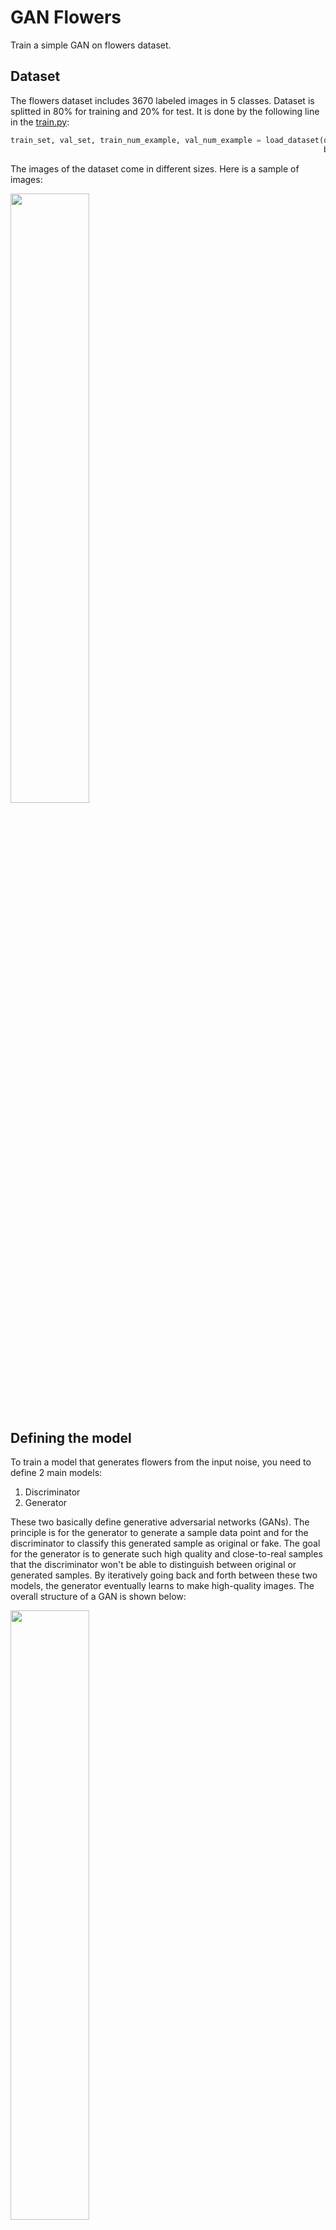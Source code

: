 # GAN Flowers
Train a simple GAN on flowers dataset.

## Dataset 
The flowers dataset includes 3670 labeled images in 5 classes. Dataset is splitted in 80% for training and 20% for test. It is done by the following line in the [train.py](train.py):

```python
train_set, val_set, train_num_example, val_num_example = load_dataset(dataset_path, img_size,
                                                                      batch_size, val_split_size)
```


The images of the dataset come in different sizes. Here is a sample of images:

<img src="https://github.com/Mahsa1994/GAN_Flowers/blob/main/sample1.png" width="50%">


## Defining the model
To train a model that generates flowers from the input noise, you need to define 2 main models: 
1) Discriminator
2) Generator

These two basically define generative adversarial networks (GANs). The principle is for the generator to generate a sample data point and for the discriminator to classify this generated sample as original or fake. The goal for the generator is to generate such high quality and close-to-real samples that the discriminator won't be able to distinguish between original or generated samples. By iteratively going back and forth between these two models, the generator eventually learns to make high-quality images.
The overall structure of a GAN is shown below: 

<img src="https://github.com/Mahsa1994/GAN_Flowers/blob/main/structure.jpeg" width="50%">

From the files [discriminator.py](models/discriminator.py) and [generator.py](models/generator.py), following are the definitions of the models:
```python
def discriminator_model(input_channel, input_size):
    model = tf.keras.models.Sequential()
    model.add(layers.InputLayer((input_channel, input_size, input_size)))
    model.add(layers.Dropout(0.5))
    model.add(layers.Conv2D(filters=64, kernel_size=5, strides=2, padding='same'))
    model.add(layers.LeakyReLU(alpha=0.2))
    model.add(layers.Conv2D(filters=2 * 64, kernel_size=5, strides=2, padding='same'))
    model.add(layers.BatchNormalization())
    model.add(layers.LeakyReLU(alpha=0.2))
    model.add(layers.Conv2D(filters=4 * 64, kernel_size=5, strides=2, padding='same'))
    model.add(layers.BatchNormalization())
    model.add(layers.LeakyReLU(alpha=0.2))
    model.add(layers.Conv2D(filters=8 * 64, kernel_size=5, strides=2, padding='same'))
    model.add(layers.BatchNormalization())
    model.add(layers.LeakyReLU(alpha=0.2))
    model.add(layers.Conv2D(filters=1, kernel_size=4, strides=2, padding='same'))
    model.add(layers.Dense(1, activation='sigmoid'))
    return model
    
def generator_model(input_size, output_size):
    model = tf.keras.models.Sequential()
    model.add(layers.Dense(4 * 4 * 512, input_dim=input_size))
    model.add(layers.Reshape(target_shape=(4, 4, 512)))
    model.add(layers.Conv2DTranspose(filters=256, kernel_size=5, strides=2, padding='same'))
    model.add(layers.BatchNormalization())
    model.add(layers.ReLU())
    model.add(layers.Conv2DTranspose(filters=128, kernel_size=5, strides=2, padding='same'))
    model.add(layers.BatchNormalization())
    model.add(layers.ReLU())
    model.add(layers.Conv2DTranspose(filters=64, kernel_size=5, strides=2, padding='same'))
    model.add(layers.BatchNormalization())
    model.add(layers.ReLU())
    model.add(layers.Conv2DTranspose(filters=3, kernel_size=5, strides=2, padding='same', activation='tanh'))
    model.add(layers.Reshape(target_shape=(output_size, output_size, 3)))
    return model
```

In order to train these models, we should come up with proper hyperparameters as training GANs can be quite tricky and hard. For that, the following hyperparameters were used (defined in [train.py](train.py)):
```python
batch_size = 8
initial_lr = 0.0001
lr_decay_factor = 0.1
patience_factor = 3
number_of_epochs = 200
save_path = 'output/flowers/'
dataset_path = 'dataset/flower_photos'
tensorboard_logger_path = '.'
weight_decay = 0.0001
img_size = 64
dataset_name = 'tf_flowers'
val_split_size = 0.2
```

## Running the code
The code has been tested and run using `python3.8`. First, a virtualenv shoud be created and the required packages should be installed:
‍‍
```shell
virtualenv -p python3.8 venv
source venv/bin/activate
pip install -r requirements.txt
```

Now that the packages are installed, we can start the training:
```shell
python train.py
```

Checkpoints of the generator and the discriminator models will be saved by the `save_checkpoint()`. Also, samples of generated images will be saved by the `generate_and_save_images()`.
